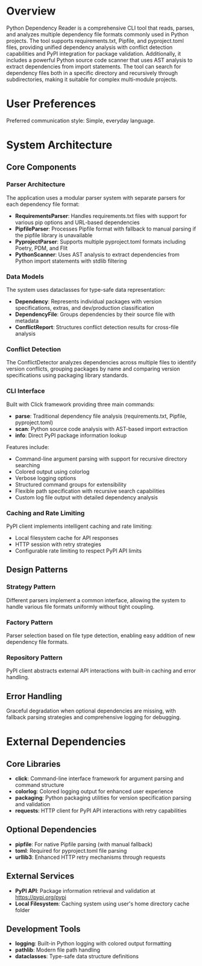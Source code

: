 # Overview

Python Dependency Reader is a comprehensive CLI tool that reads, parses, and analyzes multiple dependency file formats commonly used in Python projects. The tool supports requirements.txt, Pipfile, and pyproject.toml files, providing unified dependency analysis with conflict detection capabilities and PyPI integration for package validation. Additionally, it includes a powerful Python source code scanner that uses AST analysis to extract dependencies from import statements. The tool can search for dependency files both in a specific directory and recursively through subdirectories, making it suitable for complex multi-module projects.

# User Preferences

Preferred communication style: Simple, everyday language.

# System Architecture

## Core Components

### Parser Architecture
The application uses a modular parser system with separate parsers for each dependency file format:
- **RequirementsParser**: Handles requirements.txt files with support for various pip options and URL-based dependencies
- **PipfileParser**: Processes Pipfile format with fallback to manual parsing if the pipfile library is unavailable
- **PyprojectParser**: Supports multiple pyproject.toml formats including Poetry, PDM, and Flit
- **PythonScanner**: Uses AST analysis to extract dependencies from Python import statements with stdlib filtering

### Data Models
The system uses dataclasses for type-safe data representation:
- **Dependency**: Represents individual packages with version specifications, extras, and dev/production classification
- **DependencyFile**: Groups dependencies by their source file with metadata
- **ConflictReport**: Structures conflict detection results for cross-file analysis

### Conflict Detection
The ConflictDetector analyzes dependencies across multiple files to identify version conflicts, grouping packages by name and comparing version specifications using packaging library standards.

### CLI Interface
Built with Click framework providing three main commands:
- **parse**: Traditional dependency file analysis (requirements.txt, Pipfile, pyproject.toml)
- **scan**: Python source code analysis with AST-based import extraction
- **info**: Direct PyPI package information lookup

Features include:
- Command-line argument parsing with support for recursive directory searching
- Colored output using colorlog
- Verbose logging options
- Structured command groups for extensibility
- Flexible path specification with recursive search capabilities
- Custom log file output with detailed dependency analysis

### Caching and Rate Limiting
PyPI client implements intelligent caching and rate limiting:
- Local filesystem cache for API responses
- HTTP session with retry strategies
- Configurable rate limiting to respect PyPI API limits

## Design Patterns

### Strategy Pattern
Different parsers implement a common interface, allowing the system to handle various file formats uniformly without tight coupling.

### Factory Pattern
Parser selection based on file type detection, enabling easy addition of new dependency file formats.

### Repository Pattern
PyPI client abstracts external API interactions with built-in caching and error handling.

## Error Handling
Graceful degradation when optional dependencies are missing, with fallback parsing strategies and comprehensive logging for debugging.

# External Dependencies

## Core Libraries
- **click**: Command-line interface framework for argument parsing and command structure
- **colorlog**: Colored logging output for enhanced user experience
- **packaging**: Python packaging utilities for version specification parsing and validation
- **requests**: HTTP client for PyPI API interactions with retry capabilities

## Optional Dependencies
- **pipfile**: For native Pipfile parsing (with manual fallback)
- **toml**: Required for pyproject.toml file parsing
- **urllib3**: Enhanced HTTP retry mechanisms through requests

## External Services
- **PyPI API**: Package information retrieval and validation at https://pypi.org/pypi
- **Local Filesystem**: Caching system using user's home directory cache folder

## Development Tools
- **logging**: Built-in Python logging with colored output formatting
- **pathlib**: Modern file path handling
- **dataclasses**: Type-safe data structure definitions